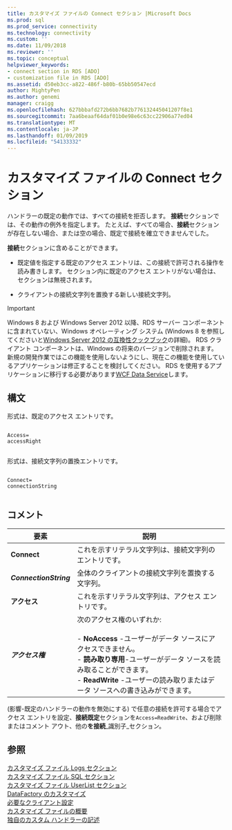 ```yaml
---
title: カスタマイズ ファイルの Connect セクション |Microsoft Docs
ms.prod: sql
ms.prod_service: connectivity
ms.technology: connectivity
ms.custom: ''
ms.date: 11/09/2018
ms.reviewer: ''
ms.topic: conceptual
helpviewer_keywords:
- connect section in RDS [ADO]
- customization file in RDS [ADO]
ms.assetid: d50eb3cc-a822-486f-b80b-65bb50547ecd
author: MightyPen
ms.author: genemi
manager: craigg
ms.openlocfilehash: 627bbbafd272b6bb7682b776132445041207f8e1
ms.sourcegitcommit: 7aa6beaaf64daf01b0e98e6c63cc22906a77ed04
ms.translationtype: MT
ms.contentlocale: ja-JP
ms.lasthandoff: 01/09/2019
ms.locfileid: "54133332"
---
```

# <a name="customization-file-connect-section"></a>カスタマイズ ファイルの Connect セクション
ハンドラーの既定の動作では、すべての接続を拒否します。 **接続**セクションでは、その動作の例外を指定します。 たとえば、すべての場合、**接続**セクションが存在しない場合、または空の場合、既定で接続を確立できませんでした。  
  
 **接続**セクションに含めることができます。  
  
-   既定値を指定する既定のアクセス エントリは、この接続で許可される操作を読み書きします。 セクション内に既定のアクセス エントリがない場合は、セクションは無視されます。  
  
-   クライアントの接続文字列を置換する新しい接続文字列。  
  
> [!IMPORTANT]
>  Windows 8 および Windows Server 2012 以降、RDS サーバー コンポーネントに含まれていない、Windows オペレーティング システム (Windows 8 を参照してくださいと[Windows Server 2012 の互換性クックブック](https://www.microsoft.com/download/details.aspx?id=27416)の詳細)。 RDS クライアント コンポーネントは、Windows の将来のバージョンで削除されます。 新規の開発作業ではこの機能を使用しないようにし、現在この機能を使用しているアプリケーションは修正することを検討してください。 RDS を使用するアプリケーションに移行する必要があります[WCF Data Service](https://go.microsoft.com/fwlink/?LinkId=199565)します。  
  
## <a name="syntax"></a>構文  
 形式は、既定のアクセス エントリです。  
  
```console
  
Access=  
accessRight  
  
```  
  
 形式は、接続文字列の置換エントリです。  
  
```console
  
Connect=  
connectionString  
  
```  
  
## <a name="remarks"></a>コメント  
  
|要素|説明|  
|----------|-----------------|  
|**Connect**|これを示すリテラル文字列は、接続文字列のエントリです。|  
|**_ConnectionString_**|全体のクライアントの接続文字列を置換する文字列。|  
|**アクセス**|これを示すリテラル文字列は、アクセス エントリです。|  
|**_アクセス権_**|次のアクセス権のいずれか:<br /><br /> -   **NoAccess** -ユーザーがデータ ソースにアクセスできません。<br />-   **読み取り専用**-ユーザーがデータ ソースを読み取ることができます。<br />-   **ReadWrite** -ユーザーの読み取りまたはデータ ソースへの書き込みができます。|  
  
 (影響-既定のハンドラーの動作を無効にする) で任意の接続を許可する場合でアクセス エントリを設定、**接続既定**セクションを`Access=ReadWrite`、および削除またはコメント アウト、他の**を接続**_識別子_セクション。  
  
## <a name="see-also"></a>参照  
 [カスタマイズ ファイル Logs セクション](../../../ado/guide/remote-data-service/customization-file-logs-section.md)   
 [カスタマイズ ファイル SQL セクション](../../../ado/guide/remote-data-service/customization-file-sql-section.md)   
 [カスタマイズ ファイル UserList セクション](../../../ado/guide/remote-data-service/customization-file-userlist-section.md)   
 [DataFactory のカスタマイズ](../../../ado/guide/remote-data-service/datafactory-customization.md)   
 [必要なクライアント設定](../../../ado/guide/remote-data-service/required-client-settings.md)   
 [カスタマイズ ファイルの概要](../../../ado/guide/remote-data-service/understanding-the-customization-file.md)   
 [独自のカスタム ハンドラーの記述](../../../ado/guide/remote-data-service/writing-your-own-customized-handler.md)



